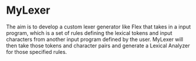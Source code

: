 # MyLexer
The aim is to develop a custom lexer generator like Flex that takes in a input program, which is a set of rules defining the lexical tokens and input characters from another input program defined by the user. MyLexer will then take those tokens and character pairs and generate a Lexical Analyzer for those specified rules.
